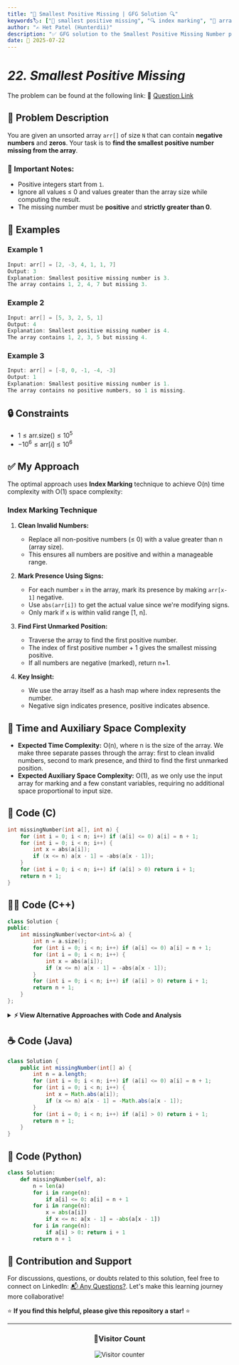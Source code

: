 ```yaml
---
title: "🧩 Smallest Positive Missing | GFG Solution 🔍"
keywords🏷️: ["🧩 smallest positive missing", "🔍 index marking", "📍 array manipulation", "📈 cyclic sort", "📘 GFG", "🏁 competitive programming", "📚 DSA"]
author: "✍️ Het Patel (Hunterdii)"
description: "✅ GFG solution to the Smallest Positive Missing Number problem: find the smallest missing positive integer using index marking technique with O(n) time and O(1) space. 🚀"
date: 📅 2025-07-22
---
```


# *22. Smallest Positive Missing*

The problem can be found at the following link: 🔗 [Question Link](https://www.geeksforgeeks.org/problems/smallest-positive-missing-number-1587115621/1)

## **🧩 Problem Description**

You are given an unsorted array `arr[]` of size `N` that can contain **negative numbers** and **zeros**. Your task is to **find the smallest positive number missing from the array**.

### 📝 Important Notes:

* Positive integers start from `1`.
* Ignore all values ≤ 0 and values greater than the array size while computing the result.
* The missing number must be **positive** and **strictly greater than 0**.

## **📘 Examples**

### Example 1

```cpp
Input: arr[] = [2, -3, 4, 1, 1, 7]
Output: 3
Explanation: Smallest positive missing number is 3.
The array contains 1, 2, 4, 7 but missing 3.
```

### Example 2

```cpp
Input: arr[] = [5, 3, 2, 5, 1]
Output: 4
Explanation: Smallest positive missing number is 4.
The array contains 1, 2, 3, 5 but missing 4.
```

### Example 3

```cpp
Input: arr[] = [-8, 0, -1, -4, -3]
Output: 1
Explanation: Smallest positive missing number is 1.
The array contains no positive numbers, so 1 is missing.
```

## **🔒 Constraints**

* $1 \le \text{arr.size()} \le 10^5$
* $-10^6 \le \text{arr}[i] \le 10^6$

## **✅ My Approach**

The optimal approach uses **Index Marking** technique to achieve O(n) time complexity with O(1) space complexity:

### **Index Marking Technique**

1. **Clean Invalid Numbers:**
   * Replace all non-positive numbers (≤ 0) with a value greater than n (array size).
   * This ensures all numbers are positive and within a manageable range.

2. **Mark Presence Using Signs:**
   * For each number `x` in the array, mark its presence by making `arr[x-1]` negative.
   * Use `abs(arr[i])` to get the actual value since we're modifying signs.
   * Only mark if `x` is within valid range [1, n].

3. **Find First Unmarked Position:**
   * Traverse the array to find the first positive number.
   * The index of first positive number + 1 gives the smallest missing positive.
   * If all numbers are negative (marked), return n+1.

4. **Key Insight:**
   * We use the array itself as a hash map where index represents the number.
   * Negative sign indicates presence, positive indicates absence.

## 📝 Time and Auxiliary Space Complexity

* **Expected Time Complexity:** O(n), where n is the size of the array. We make three separate passes through the array: first to clean invalid numbers, second to mark presence, and third to find the first unmarked position.
* **Expected Auxiliary Space Complexity:** O(1), as we only use the input array for marking and a few constant variables, requiring no additional space proportional to input size.

## **🔧 Code (C)**

```c
int missingNumber(int a[], int n) {
    for (int i = 0; i < n; i++) if (a[i] <= 0) a[i] = n + 1;
    for (int i = 0; i < n; i++) {
        int x = abs(a[i]);
        if (x <= n) a[x - 1] = -abs(a[x - 1]);
    }
    for (int i = 0; i < n; i++) if (a[i] > 0) return i + 1;
    return n + 1;
}
```

## **🧑‍💻 Code (C++)**

```cpp
class Solution {
public:
    int missingNumber(vector<int>& a) {
        int n = a.size();
        for (int i = 0; i < n; i++) if (a[i] <= 0) a[i] = n + 1;
        for (int i = 0; i < n; i++) {
            int x = abs(a[i]);
            if (x <= n) a[x - 1] = -abs(a[x - 1]);
        }
        for (int i = 0; i < n; i++) if (a[i] > 0) return i + 1;
        return n + 1;
    }
};
```

<details>
<summary><b>⚡ View Alternative Approaches with Code and Analysis</b></summary>

## 📊 **2️⃣ Set-Based Approach**

### 💡 Algorithm Steps:

1. Insert all positive numbers into an unordered set for O(1) lookup.
2. Starting from 1, check each positive integer sequentially.
3. Return the first integer not found in the set.
4. Continue until we find the missing positive number.

```cpp
class Solution {
public:
    int missingNumber(vector<int>& arr) {
        unordered_set<int> s(arr.begin(), arr.end());
        for (int i = 1; i <= arr.size() + 1; i++) {
            if (s.find(i) == s.end()) return i;
        }
        return arr.size() + 1;
    }
};
```

### 📝 **Complexity Analysis:**

* **Time:** ⏱️ O(n) - Linear time for set creation and lookup
* **Auxiliary Space:** 💾 O(n) - Additional space for the set

### ✅ **Why This Approach?**

* Simple and intuitive logic flow
* Easy to understand and implement
* Good for interview discussions and debugging

## 📊 **3️⃣ Sorting Approach**

### 💡 Algorithm Steps:

1. Sort the entire array to arrange elements in ascending order.
2. Skip all negative numbers and zeros at the beginning.
3. Track the expected positive number starting from 1.
4. Find the first gap in the positive sequence where expected number is missing.

```cpp
class Solution {
public:
    int missingNumber(vector<int>& arr) {
        sort(arr.begin(), arr.end());
        int missing = 1;
        for (int x : arr) {
            if (x == missing) missing++;
            else if (x > missing) break;
        }
        return missing;
    }
};
```

### 📝 **Complexity Analysis:**

* **Time:** ⏱️ O(n log n) - Due to sorting operation
* **Auxiliary Space:** 💾 O(1) - Only constant extra space used

### ✅ **Why This Approach?**

* Space efficient with constant space usage
* Handles duplicates naturally without extra logic
* Clear sequential processing after sorting

## 📊 **4️⃣ Swap-Based Cyclic Sort**

### 💡 Algorithm Steps:

1. Use cyclic sort to place each positive number at its correct index position.
2. For each element, if it's positive and within range [1,n], swap it to position `arr[i]-1`.
3. Continue swapping until each element is in its correct position or out of range.
4. After sorting, find the first position where `arr[i] != i+1`.

```cpp
class Solution {
public:
    int missingNumber(vector<int>& a) {
        int n = a.size();
        for (int i = 0; i < n; ++i)
            while (a[i] > 0 && a[i] <= n && a[i] != a[a[i] - 1])
                swap(a[i], a[a[i] - 1]);
        for (int i = 0; i < n; ++i)
            if (a[i] != i + 1) return i + 1;
        return n + 1;
    }
};
```

### 📝 **Complexity Analysis:**

* **Time:** ⏱️ O(n) - Each element is moved at most once to its correct position
* **Auxiliary Space:** 💾 O(1) - In-place sorting with constant space

### ✅ **Why This Approach?**

* Optimal time and space complexity combination
* In-place arrangement without extra data structures
* Classic cyclic sort pattern for missing number problems

## 🆚 **🔍 Comparison of Approaches**

| 🚀 **Approach**                    | ⏱️ **Time Complexity** | 💾 **Space Complexity** | ✅ **Pros**                        | ⚠️ **Cons**                           |
| ---------------------------------- | ---------------------- | ----------------------- | --------------------------------- | ------------------------------------- |
| 🏷️ **Index Marking**              | 🟢 O(n)                | 🟢 O(1)                 | 🚀 Optimal time & space           | 🔧 Modifies input array              |
| 🔍 **Set-Based**                  | 🟢 O(n)                | 🟡 O(n)                 | 📖 Easy to understand             | 💾 Extra space required              |
| 📊 **Sorting**                    | 🟡 O(n log n)          | 🟢 O(1)                 | 🎯 Handles duplicates well        | 🐌 Slower time complexity            |
| 🔄 **Cyclic Sort**                | 🟢 O(n)                | 🟢 O(1)                 | ⭐ Classic approach               | 🔧 Complex swapping logic            |

### 🏆 **Best Choice Recommendation**

| 🎯 **Scenario**                                    | 🎖️ **Recommended Approach**          | 🔥 **Performance Rating** |
| -------------------------------------------------- | ------------------------------------- | ------------------------- |
| 🏅 **Optimal performance needed**                     | 🥇 **Index Marking**                 | ★★★★★                     |
| 📖 **Readability priority**                           | 🥈 **Set-Based**                     | ★★★★☆                     |
| 🔧 **Cannot modify input**                            | 🥉 **Sorting**                     | ★★★★☆                     |
| 🎯 **Interview/Competitive**                          | 🏅 **Cyclic Sort**                 | ★★★★★                     |

</details>

## **☕ Code (Java)**

```java
class Solution {
    public int missingNumber(int[] a) {
        int n = a.length;
        for (int i = 0; i < n; i++) if (a[i] <= 0) a[i] = n + 1;
        for (int i = 0; i < n; i++) {
            int x = Math.abs(a[i]);
            if (x <= n) a[x - 1] = -Math.abs(a[x - 1]);
        }
        for (int i = 0; i < n; i++) if (a[i] > 0) return i + 1;
        return n + 1;
    }
}
```

## **🐍 Code (Python)**

```python
class Solution:
    def missingNumber(self, a):
        n = len(a)
        for i in range(n):
            if a[i] <= 0: a[i] = n + 1
        for i in range(n):
            x = abs(a[i])
            if x <= n: a[x - 1] = -abs(a[x - 1])
        for i in range(n):
            if a[i] > 0: return i + 1
        return n + 1
```

## 🧠 Contribution and Support

For discussions, questions, or doubts related to this solution, feel free to connect on LinkedIn: [📬 Any Questions?](https://www.linkedin.com/in/patel-hetkumar-sandipbhai-8b110525a/). Let's make this learning journey more collaborative!

⭐ **If you find this helpful, please give this repository a star!** ⭐

---

<div align="center">
  <h3><b>📍Visitor Count</b></h3>
</div>

<p align="center">
  <img src="https://visitor-badge.laobi.icu/badge?page_id=Hunterdii.GeeksforGeeks-POTD" alt="Visitor counter" />
</p>
